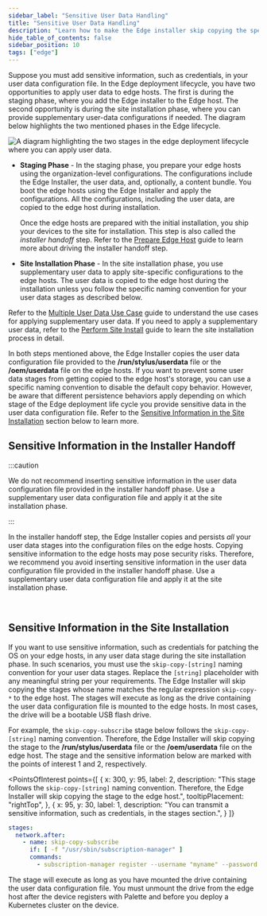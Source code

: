 ```yaml
---
sidebar_label: "Sensitive User Data Handling"
title: "Sensitive User Data Handling"
description: "Learn how to make the Edge installer skip copying the specific user data stages to the edge hosts so that you can use sensitive information in the user data stages."
hide_table_of_contents: false
sidebar_position: 10
tags: ["edge"]
---
```



Suppose you must add sensitive information, such as credentials, in your user data configuration file. In the Edge deployment lifecycle, you have two opportunities to apply user data to edge hosts. The first is during the staging phase, where you add the Edge installer to the Edge host. The second opportunity is during the site installation phase, where you can provide supplementary user-data configurations if needed. The diagram below highlights the two mentioned phases in the Edge lifecycle.  


  ![A diagram highlighting the two stages in the edge deployment lifecycle where you can apply user data.](/edge_edge-configuration_cloud-init_user-data.png)



- **Staging Phase** - In the staging phase, you prepare your edge hosts using the organization-level configurations. The configurations include the Edge Installer, the user data, and, optionally, a content bundle. You boot the edge hosts using the Edge Installer and apply the configurations. All the configurations, including the user data, are copied to the edge host during installation. 

  Once the edge hosts are prepared with the initial installation, you ship your devices to the site for installation. This step is also called the *installer handoff* step. Refer to the [Prepare Edge Host](../site-deployment/stage.md#prepare-edge-host) guide to learn more about driving the installer handoff step.


- **Site Installation Phase** - In the site installation phase, you use supplementary user data to apply site-specific configurations to the edge hosts. The user data is copied to the edge host during the installation unless you follow the specific naming convention for your user data stages as described below. 

 Refer to the [Multiple User Data Use Case](../edgeforge-workflow/prepare-user-data.md#multiple-user-data-use-case) guide to understand the use cases for applying supplementary user data. If you need to apply a supplementary user data, refer to the [Perform Site Install](../site-deployment/site-installation/site-installation.md) guide to learn the site installation process in detail. 


In both steps mentioned above, the Edge Installer copies the user data configuration file provided to the **/run/stylus/userdata** file or the **/oem/userdata** file on the edge hosts. If you want to prevent some user data stages from getting copied to the edge host's storage, you can use a specific naming convention to disable the default copy behavior. However, be aware that different persistence behaviors apply depending on which stage of the Edge deployment life cycle you provide sensitive data in the user data configuration file. Refer to the [Sensitive Information in the Site Installation](#sensitive-information-in-the-site-installation) section below to learn more.
<br />

## Sensitive Information in the Installer Handoff


:::caution

We do not recommend inserting sensitive information in the user data configuration file provided in the installer handoff phase. Use a supplementary user data configuration file and apply it at the site installation phase. 

:::


In the installer handoff step, the Edge Installer copies and persists *all* your user data stages into the configuration files on the edge hosts. Copying sensitive information to the edge hosts may pose security risks. Therefore, we recommend you avoid inserting sensitive information in the user data configuration file provided in the installer handoff phase. Use a supplementary user data configuration file and apply it at the site installation phase.


<br />

## Sensitive Information in the Site Installation

If you want to use sensitive information, such as credentials for patching the OS on your edge hosts, in any user data stage during the site installation phase. In such scenarios, you must use the `skip-copy-[string]` naming convention for your user data stages. Replace the `[string]` placeholder with any meaningful string per your requirements. The Edge Installer will skip copying the stages whose name matches the regular expression `skip-copy-*` to the edge host. The stages will execute as long as the drive containing the user data configuration file is mounted to the edge hosts. In most cases, the drive will be a bootable USB flash drive. 

For example, the `skip-copy-subscribe` stage below follows the `skip-copy-[string]` naming convention. Therefore, the Edge Installer will skip copying the stage to the **/run/stylus/userdata** file or the **/oem/userdata** file on the edge host. The stage and the sensitive information below are marked with the points of interest 1 and 2, respectively. 
<br />

<PointsOfInterest
  points={[
    {
      x: 300,
      y: 95,
      label: 2,
      description: "This stage follows the `skip-copy-[string]` naming convention. Therefore, the Edge Installer will skip copying the stage to the edge host.",
      tooltipPlacement: "rightTop",
    },
    {
      x: 95,
      y: 30,
      label: 1,
      description: "You can transmit a sensitive information, such as credentials, in the stages section.",
    }
  ]}
>

```yaml
stages:
  network.after:
    - name: skip-copy-subscribe
      if: [ -f "/usr/sbin/subscription-manager" ]
      commands:
        - subscription-manager register --username "myname" --password 'mypassword' 
```

</PointsOfInterest>

The stage will execute as long as you have mounted the drive containing the user data configuration file. You must unmount the drive from the edge host after the device registers with Palette and before you deploy a Kubernetes cluster on the device.  